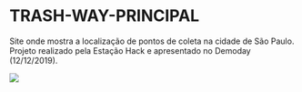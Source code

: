 # TRASH-WAY-PRINCIPAL

Site onde mostra a localização de pontos de coleta na cidade de São Paulo. Projeto realizado pela Estação Hack e apresentado no Demoday (12/12/2019).

<img src="https://lh3.googleusercontent.com/55MRCnEZjDw-igkYC0qgmthDoqoy62wo5347O2RFCV7dBer002BgPWCDPXX5IG_IcM2tBhNOt-bdFIdEp5OZRhHU8YPPFp6nXhtRm9CB6nZfhHWG1jla2cguoqaETLzPtGqc4YkV1T-x7HOM-lk0j84PkJQewpvfZ5n_miJSiGlvypStPuwd1ZdNXMjdty3dMV_3UCcDYxFkxPL21trrVo_A_alJTh2nuwRLyjRKXoIVbaqLM0nofuyu7V5iKX9hfCRGGopG8auy-rR5rBOzklWZbGHjwZg7HrCIYUyaXj-zGk6HBOiR2hg7z64HkgHrN9O14mdkXpSg9Dvf288pbIaiDJl0h3KdGztufK3YOI29_cvjiTO06hhhO2TPxCHz83HZG3GaaUWmdPtRToQKaUsRjCgLcdgxWx7iLiYdDeHb84MAwh7GzjrILWFXhFddL2yvovsVmV3VlzzK9KfMOCF2zTnWGn7Ecsy-SLH6ehx7ILfMA8nnZ-fyxdyjg06wM7zQvOhkm4MNW2tueRBGMVCfxSLpTfL9GCZ0HYN_JBo2N-WjTFJVkBYRlvYLgohcLiG8pjH7ljDBMXAD2QBtxlEazTn3ra_LJDtDUOGhvn8FnT6XhtY6Nx2qqQp3nMIcXnBqwmdd7WMqrz2n_qQiHBGQ2qPcyaTCQDaIkJEBg4DR5SFNkrzgN-c=w500-h375-no">
